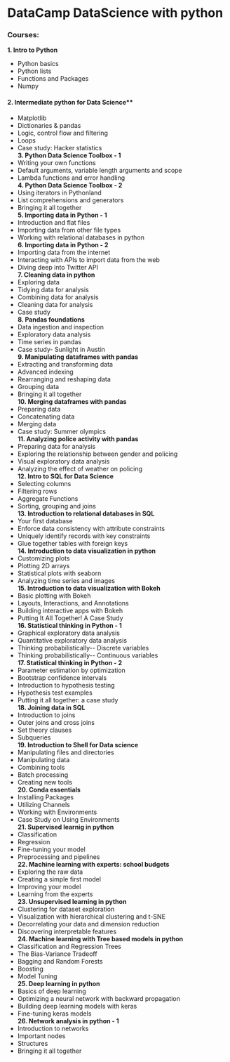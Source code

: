 # DataCamp DataScience with python 
### Courses:
**1. Intro to Python**
  - Python basics
  - Python lists
  - Functions and Packages
  - Numpy  
#### 2. Intermediate python for Data Science**
  - Matplotlib
  - Dictionaries & pandas
  - Logic, control flow and filtering
  - Loops
  - Case study: Hacker statistics  
**3. Python Data Science Toolbox - 1**
  - Writing your own functions
  - Default arguments, variable length arguments and scope
  - Lambda functions and error handling  
**4. Python Data Science Toolbox - 2**
  - Using iterators in Pythonland
  - List comprehensions and generators
  - Bringing it all together  
**5. Importing data in Python - 1**
  - Introduction and flat files
  - Importing data from other file types
  - Working with relational databases in python  
**6. Importing data in Python - 2**
  - Importing data from the internet
  - Interacting with APIs to import data from the web
  - Diving deep into Twitter API  
**7. Cleaning data in python**
  - Exploring data
  - Tidying data for analysis
  - Combining data for analysis
  - Cleaning data for analysis
  - Case study  
**8. Pandas foundations**
  - Data ingestion and inspection
  - Exploratory data analysis
  - Time series in pandas
  - Case study- Sunlight in Austin  
**9. Manipulating dataframes with pandas**
  - Extracting and transforming data
  - Advanced indexing
  - Rearranging and reshaping data
  - Grouping data
  - Bringing it all together  
**10. Merging dataframes with pandas**
  - Preparing data
  - Concatenating data
  - Merging data
  - Case study: Summer olympics  
**11. Analyzing police activity with pandas**
  - Preparing data for analysis
  - Exploring the relationship between gender and policing
  - Visual exploratory data analysis
  - Analyzing the effect of weather on policing  
**12. Intro to SQL for Data Science**
  - Selecting columns
  - Filtering rows
  - Aggregate Functions
  - Sorting, grouping and joins  
**13. Introduction to relational databases in SQL**
  - Your first database
  - Enforce data consistency with attribute constraints
  - Uniquely identify records with key constraints
  - Glue together tables with foreign keys  
**14. Introduction to data visualization in python**
  - Customizing plots
  - Plotting 2D arrays
  - Statistical plots with seaborn
  - Analyzing time series and images  
**15. Introduction to data visualization with Bokeh**
  - Basic plotting with Bokeh
  - Layouts, Interactions, and Annotations
  - Building interactive apps with Bokeh
  - Putting It All Together! A Case Study  
**16. Statistical thinking in Python - 1**
  - Graphical exploratory data analysis
  - Quantitative exploratory data analysis
  - Thinking probabilistically-- Discrete variables
  - Thinking probabilistically-- Continuous variables  
**17. Statistical thinking in Python - 2**
  - Parameter estimation by optimization
  - Bootstrap confidence intervals
  - Introduction to hypothesis testing
  - Hypothesis test examples
  - Putting it all together: a case study  
**18. Joining data in SQL**
  - Introduction to joins
  - Outer joins and cross joins
  - Set theory clauses
  - Subqueries  
**19. Introduction to Shell for Data science**
  - Manipulating files and directories
  - Manipulating data
  - Combining tools
  - Batch processing
  - Creating new tools  
**20. Conda essentials**
  - Installing Packages
  - Utilizing Channels
  - Working with Environments
  - Case Study on Using Environments  
**21. Supervised learnig in python**
  - Classification
  - Regression
  - Fine-tuning your model
  - Preprocessing and pipelines  
**22. Machine learning with experts: school budgets**
  - Exploring the raw data
  - Creating a simple first model
  - Improving your model
  - Learning from the experts  
**23. Unsupervised learning in python**
  - Clustering for dataset exploration
  - Visualization with hierarchical clustering and t-SNE
  - Decorrelating your data and dimension reduction
  - Discovering interpretable features  
**24. Machine learning with Tree based models in python**
  - Classification and Regression Trees
  - The Bias-Variance Tradeoff
  - Bagging and Random Forests
  - Boosting
  - Model Tuning  
**25. Deep learning in python**
  - Basics of deep learning
  - Optimizing a neural network with backward propagation
  - Building deep learning models with keras
  - Fine-tuning keras models  
**26. Network analysis in python - 1**
  - Introduction to networks
  - Important nodes
  - Structures
  - Bringing it all together  
